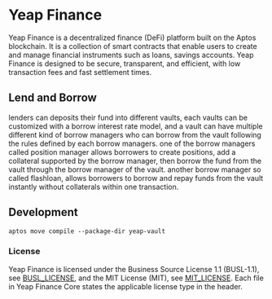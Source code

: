 # Yeap Finance

Yeap Finance is a decentralized finance (DeFi) platform built on the Aptos blockchain.
It is a collection of smart contracts that enable users to create and manage financial instruments such as loans,
savings accounts.
Yeap Finance is designed to be secure, transparent, and efficient, with low transaction fees and fast settlement times.

## Lend and Borrow

lenders can deposits their fund into different vaults, each vaults can be customized with a borrow interest rate model,
and a vault can have multiple different kind of borrow managers who can borrow from the vault following the rules
defined by each borrow managers.
one of the borrow managers called position manager allows borrowers to create positions, add a collateral supported by
the borrow manager, then borrow the fund from the vault through the borrow manager of the vault.
another borrow manager so called flashloan, allows borrowers to borrow and repay funds from the vault instantly without
collaterals within one transaction.

## Development

``` shell
aptos move compile --package-dir yeap-vault
```

### License

Yeap Finance is licensed under the Business Source License 1.1 (BUSL-1.1), see [BUSL_LICENSE](./licenses/BUSL_LICENSE),
and the MIT License (MIT), see [MIT_LICENSE](./licenses/MIT_LICENSE).
Each file in Yeap Finance Core states the applicable license type in the header.